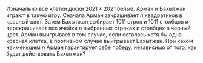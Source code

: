 Изначально все клетки доски $2021 \times 2021$ белые. Арман и Бахытжан играют в такую игру. Сначала Арман закрашивает $n$ квадратиков в красный цвет. Затем Бахытжан выбирает 1011 строк и 1011 столбцов и перекрашивает все ячейки в выбранных строках и столбцах в чёрный цвет. Арман выигрывает в том случае, если осталась хотя бы одна красная клетка, в противном случае выигрывает Бахытжан. При каком наименьшем $n$ Арман гарантирует себе победу, независимо от того, как будет действовать Бахытжан?